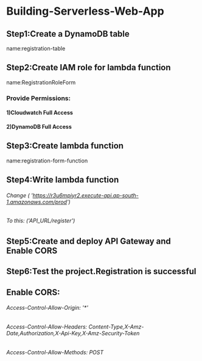 # Building-Serverless-Web-App

## Step1:Create a DynamoDB table
name:registration-table

## Step2:Create IAM role for lambda function
name:RegistrationRoleForm
### Provide Permissions:
#### 1)Cloudwatch Full Access
#### 2)DynamoDB Full Access

##  Step3:Create lambda function
name:registration-form-function

##  Step4:Write lambda function
###### Change    (  'https://r3u6mpiyr2.execute-api.ap-south-1.amazonaws.com/prod')
###### To this: ('API_URL/register')


##  Step5:Create and deploy API Gateway and Enable CORS

##  Step6:Test the project.Registration is successful

##  Enable CORS:

###### Access-Control-Allow-Origin: '*'
###### Access-Control-Allow-Headers: Content-Type,X-Amz-Date,Authorization,X-Api-Key,X-Amz-Security-Token
###### Access-Control-Allow-Methods: POST


